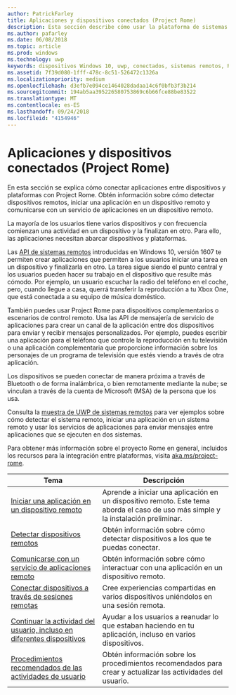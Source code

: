 ```yaml
---
author: PatrickFarley
title: Aplicaciones y dispositivos conectados (Project Rome)
description: Esta sección describe cómo usar la plataforma de sistemas remotos para descubrir dispositivos remotos, iniciar una aplicación en un dispositivo remoto y comunicarse con un servicio de aplicaciones en un dispositivo remoto.
ms.author: pafarley
ms.date: 06/08/2018
ms.topic: article
ms.prod: windows
ms.technology: uwp
keywords: dispositivos Windows 10, uwp, conectados, sistemas remotos, Roma, proyecto rome
ms.assetid: 7f39d080-1fff-478c-8c51-526472c1326a
ms.localizationpriority: medium
ms.openlocfilehash: d3efb7e094ce1464028dadaa14c6f0bfb3f3b214
ms.sourcegitcommit: 194ab5aa395226580753869c6b66fce88be83522
ms.translationtype: MT
ms.contentlocale: es-ES
ms.lasthandoff: 09/24/2018
ms.locfileid: "4154946"
---
```

# <a name="connected-apps-and-devices-project-rome"></a>Aplicaciones y dispositivos conectados (Project Rome)

En esta sección se explica cómo conectar aplicaciones entre dispositivos y plataformas con Project Rome. Obtén información sobre cómo detectar dispositivos remotos, iniciar una aplicación en un dispositivo remoto y comunicarse con un servicio de aplicaciones en un dispositivo remoto.

La mayoría de los usuarios tiene varios dispositivos y con frecuencia comienzan una actividad en un dispositivo y la finalizan en otro. Para ello, las aplicaciones necesitan abarcar dispositivos y plataformas.

Las [API de sistemas remotos](https://msdn.microsoft.com/library/windows/apps/Windows.System.RemoteSystems) introducidas en Windows 10, versión 1607 te permiten crear aplicaciones que permiten a los usuarios iniciar una tarea en un dispositivo y finalizarla en otro. La tarea sigue siendo el punto central y los usuarios pueden hacer su trabajo en el dispositivo que resulte más cómodo. Por ejemplo, un usuario escuchar la radio del teléfono en el coche, pero, cuando llegue a casa, querrá transferir la reproducción a tu Xbox One, que está conectada a su equipo de música doméstico.

También puedes usar Project Rome para dispositivos complementarios o escenarios de control remoto. Usa las API de mensajería de servicio de aplicaciones para crear un canal de la aplicación entre dos dispositivos para enviar y recibir mensajes personalizados. Por ejemplo, puedes escribir una aplicación para el teléfono que controle la reproducción en tu televisión o una aplicación complementaria que proporcione información sobre los personajes de un programa de televisión que estés viendo a través de otra aplicación.  

Los dispositivos se pueden conectar de manera próxima a través de Bluetooth o de forma inalámbrica, o bien remotamente mediante la nube; se vinculan a través de la cuenta de Microsoft (MSA) de la persona que los usa.

Consulta la [muestra de UWP de sistemas remotos](https://github.com/Microsoft/Windows-universal-samples/tree/dev/Samples/RemoteSystems ) para ver ejemplos sobre cómo detectar el sistema remoto, iniciar una aplicación en un sistema remoto y usar los servicios de aplicaciones para enviar mensajes entre aplicaciones que se ejecuten en dos sistemas.

Para obtener más información sobre el proyecto Rome en general, incluidos los recursos para la integración entre plataformas, visita [aka.ms/project-rome](https://aka.ms/project-rome).

| Tema | Descripción |
|-------|-------------|
| [Iniciar una aplicación en un dispositivo remoto](launch-a-remote-app.md) | Aprende a iniciar una aplicación en un dispositivo remoto. Este tema aborda el caso de uso más simple y la instalación preliminar.  |
| [Detectar dispositivos remotos](discover-remote-devices.md)  | Obtén información sobre cómo detectar dispositivos a los que te puedas conectar. |
| [Comunicarse con un servicio de aplicaciones remoto](communicate-with-a-remote-app-service.md) | Obtén información sobre cómo interactuar con una aplicación en un dispositivo remoto. |
| [Conectar dispositivos a través de sesiones remotas](remote-sessions.md) | Cree experiencias compartidas en varios dispositivos uniéndolos en una sesión remota. |
| [Continuar la actividad del usuario, incluso en diferentes dispositivos](useractivities.md)| Ayudar a los usuarios a reanudar lo que estaban haciendo en tu aplicación, incluso en varios dispositivos.|
| [Procedimientos recomendados de las actividades de usuario](useractivities-best-practices.md)| Obtén información sobre los procedimientos recomendados para crear y actualizar las actividades del usuario.|
